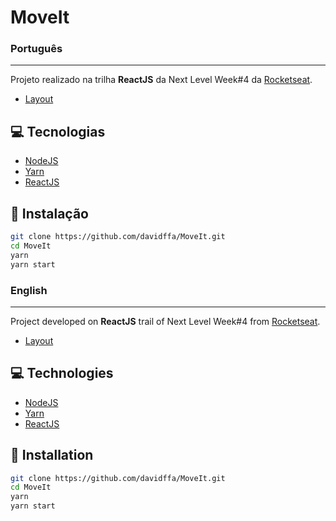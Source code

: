 # MoveIt

### Português
---

Projeto realizado na trilha <strong>ReactJS</strong> da Next Level Week#4 da [Rocketseat](https://rocketseat.com.br/).

- [Layout](https://www.figma.com/file/YTbWCWNvRJSIwvKIBmTvuQ/Move.it-1.0)

## 💻 Tecnologias

- [NodeJS](https://nodejs.org/en/)
- [Yarn](https://yarnpkg.com/)
- [ReactJS](https://reactjs.org/)

## 🚀 Instalação

```sh
git clone https://github.com/davidffa/MoveIt.git
cd MoveIt
yarn
yarn start
```

### English
---

Project developed on <strong>ReactJS</strong> trail of Next Level Week#4 from [Rocketseat](https://rocketseat.com.br/).

- [Layout](https://www.figma.com/file/YTbWCWNvRJSIwvKIBmTvuQ/Move.it-1.0)

## 💻 Technologies

- [NodeJS](https://nodejs.org/en/)
- [Yarn](https://yarnpkg.com/)
- [ReactJS](https://reactjs.org/)

## 🚀 Installation

```sh
git clone https://github.com/davidffa/MoveIt.git
cd MoveIt
yarn
yarn start
```
